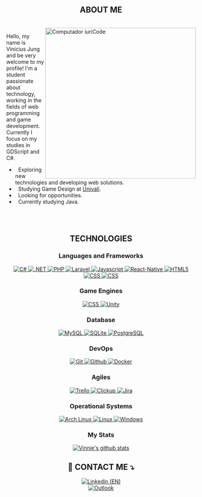 <h2 align="center">ABOUT ME</h2> <br>

<img src="https://raw.githubusercontent.com/MicaelliMedeiros/micaellimedeiros/master/image/computer-illustration.png" min-width="400px" max-width="400px" width="400px" align="right" alt="Computador iuriCode">

<p align="left"> 
  Hello, my name is Vinícius Jung and be very welcome to my profile! I'm a student passionate about technology, working in the fields of web programming and game development. Currently I focus on my studies in GDScript and C#.
</p>

-  &nbsp; Exploring new technologies and developing web solutions.
-  &nbsp; Studying Game Design at <a href="https://univali.br/">Univali</a>.
-  &nbsp; Looking for opportunities.
-  &nbsp; Currently studying Java.

<br><br>

<h2 align="center">TECHNOLOGIES</h2>

<h3 align="center">Languages and Frameworks</h3>
  
<div align="center">
  <a href="#">
  <img src="https://img.shields.io/badge/-C%20sharp-333333?style=for-the-badge&logo=c%20sharp&logoColor=#239120" alt="C#">
</a>
  <a href="#">
  <img src="https://img.shields.io/badge/-.NET-333333?style=for-the-badge&logo=.net&logoColor=#512BD4" alt=".NET">
</a>
  <a href="#">
  <img src="https://img.shields.io/badge/-PHP-333333?style=for-the-badge&logo=php&logoColor=#777BB" alt="PHP">
</a>
  </a>
  <a href="#">
  <img src="https://img.shields.io/badge/-Laravel-333333?style=for-the-badge&logo=laravel&logoColor=#FF2D20" alt="Laravel">
</a>
  <a href="#">
  <img src="https://img.shields.io/badge/-Javascript-333333?style=for-the-badge&logo=javascript&logoColor=#F7DF1E" alt="Javascript">
</a>
<a href="#">
  <img src="https://img.shields.io/badge/-React%20Native-333333?style=for-the-badge&logo=react&logoColor=#239120" alt="React-Native">
</a>
  <a href="#">
  <img src="https://img.shields.io/badge/-HTML-333333?style=for-the-badge&logo=html5&logoColor=#E34F26" alt="HTML5">
</a>
  <a href="#">
  <img src="https://img.shields.io/badge/-CSS3-333333?style=for-the-badge&logo=css3&logoColor=#1572B6" alt="CSS">
</a>
  <a href="#">
  <img src="https://img.shields.io/badge/-Python-333333?style=for-the-badge&logo=python&logoColor=#1572B6" alt="CSS">
</a>
</div>

<h3 align="center">Game Engines</h3>
<div align="center">
  <a href="#">
  <img src="https://img.shields.io/badge/-Godot-333333?style=for-the-badge&logo=godot%20engine&logoColor=#1572B6" alt="CSS">
</a>
  <a href="#">
  <img src="https://img.shields.io/badge/-Unity-333333?style=for-the-badge&logo=unity&logoColor=#FFFFFF" alt="Unity">
</a>
<div>
 
<h3 align="center">Database</h3>
 
<div align="center">
  <a href="#">
  <img src="https://img.shields.io/badge/-MySQL-333333?style=for-the-badge&logo=mysql&logoColor=#F7DF1E" alt="MySQL">
</a>
  <a href="#">
  <img src="https://img.shields.io/badge/-SQLite3-333333?style=for-the-badge&logo=sqlite&logoColor=#E34F26" alt="SQLite">
</a>
  <a href="#">
  <img src="https://img.shields.io/badge/-PostgreSQL-333333?style=for-the-badge&logo=postgresql&logoColor=#1572B6" alt="PostgreSQL">
</a>
</div>
<h3 align="center">DevOps</h3>

<div align="center">
  <a href="#">
  <img src="https://img.shields.io/badge/-Git-333333?style=for-the-badge&logo=git&logoColor=#F05032" alt="Git">
</a>
  <a href="#">
  <img src="https://img.shields.io/badge/-GitHub-333333?style=for-the-badge&logo=github&logoColor=#181717" alt="Github">
</a>
  <a href="#">
  <img src="https://img.shields.io/badge/-Docker-333333?style=for-the-badge&logo=docker&logoColor=#2496ED" alt="Docker">
</a>
</div>
  
<h3 align="center">Agiles</h3>

<div align="center">
  <a href="#">
  <img src="https://img.shields.io/badge/-Trello-333333?style=for-the-badge&logo=trello&logoColor=#0052CC" alt="Trello">
</a>
  <a href="#">
  <img src="https://img.shields.io/badge/-ClickUp-333333?style=for-the-badge&logo=clickup&logoColor=#0052CC" alt="Clickup">
</a>
  <a href="#">
  <img src="https://img.shields.io/badge/-Jira-333333?style=for-the-badge&logo=jira&logoColor=#0052CC" alt="Jira">
</a>
</div>

<h3 align="center">Operational Systems</h3>
<div align="center">
  <a href="#">
  <img src="https://img.shields.io/badge/-Arch%20Linux%20(Main%20OS)-333333?style=for-the-badge&logo=arch%20linux&logoColor=007ACC" alt="Arch Linux">
</a>
  <a href="#">
  <img src="https://img.shields.io/badge/-Linux%20(Arch%20and%20Debian%20based)-333333?style=for-the-badge&logo=linux&logoColor=007ACC" alt="Linux">
</a>
  <a href="#">
  <img src="https://img.shields.io/badge/-Windows-333333?style=for-the-badge&logo=windows&logoColor=007ACC" alt="Windows">
</a>
</div>

<h3 align="center">My Stats</h3>

<div align="center">
  <a href="https://github.com/Gurupreet">
    <img align="center" src="https://github-readme-stats.vercel.app/api?username=Vinnie-Jung&show_icons=true&theme=dracula&line_height=27" alt="Vinnie's github stats"/>
  </a>
</div>

<h2 align="center">💌 CONTACT ME ⤵️</h2>

<div align="center">
  <a href="https://www.linkedin.com/in/vinicius-jung/?locale=en_US">
    <img src="https://img.shields.io/badge/-Linkedin-333333?style=for-the-badge&logo=linkedin&logoColor=#0078D4" alt="Linkedin (EN)">
  </a>
  <br>
  <a href="mailto:viniciusjung@outlook.com">
    <img src="https://img.shields.io/badge/-Outlook-333333?style=for-the-badge&logo=microsoft-outlook&logoColor=#0078D4" alt="Outlook">
  </a>
</div>
